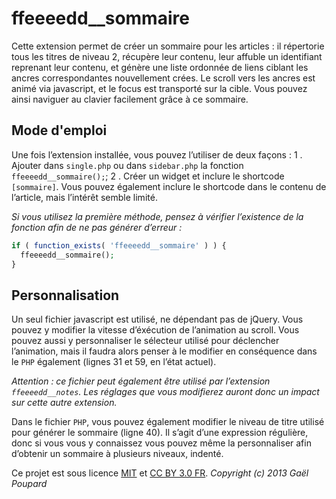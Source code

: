 ffeeeedd__sommaire
==================

Cette extension permet de créer un sommaire pour les articles : il répertorie tous les titres de niveau 2, récupère leur contenu, leur affuble un identifiant reprenant leur contenu, et génère une liste ordonnée de liens ciblant les ancres correspondantes nouvellement crées. Le scroll vers les ancres est animé via javascript, et le focus est transporté sur la cible. Vous pouvez ainsi naviguer au clavier facilement grâce à ce sommaire.

Mode d'emploi
-------------

Une fois l’extension installée, vous pouvez l’utiliser de deux façons :
1 . Ajouter dans `single.php` ou dans `sidebar.php` la fonction `ffeeeedd__sommaire();`;
2 . Créer un widget et inclure le shortcode `[sommaire]`. Vous pouvez également inclure le shortcode dans le contenu de l’article, mais l’intérêt semble limité.

*Si vous utilisez la première méthode, pensez à vérifier l’existence de la fonction afin de ne pas générer d’erreur :*

```php
if ( function_exists( 'ffeeeedd__sommaire' ) ) {
  ffeeeedd__sommaire();
}
```

Personnalisation
----------------

Un seul fichier javascript est utilisé, ne dépendant pas de jQuery. Vous pouvez y modifier la vitesse d’éxécution de l’animation au scroll. Vous pouvez aussi y personnaliser le sélecteur utilisé pour déclencher l’animation, mais il faudra alors penser à le modifier en conséquence dans le `PHP` également (lignes 31 et 59, en l’état actuel).

*Attention : ce fichier peut également être utilisé par l’extension `ffeeeedd__notes`. Les réglages que vous modifierez auront donc un impact sur cette autre extension.*

Dans le fichier `PHP`, vous pouvez également modifier le niveau de titre utilisé pour générer le sommaire (ligne 40). Il s’agit d’une expression régulière, donc si vous vous y connaissez vous pouvez même la personnaliser afin d’obtenir un sommaire à plusieurs niveaux, indenté.

Ce projet est sous licence [MIT](http://opensource.org/licenses/MIT "The MIT licence") et [CC BY 3.0 FR](http://creativecommons.org/licenses/by/3.0/fr/ "Explications de la licence").
*Copyright (c) 2013 Gaël Poupard*
